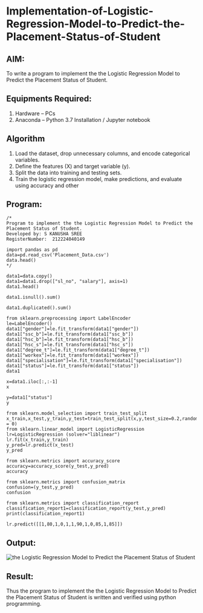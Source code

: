 # Implementation-of-Logistic-Regression-Model-to-Predict-the-Placement-Status-of-Student

## AIM:
To write a program to implement the the Logistic Regression Model to Predict the Placement Status of Student.

## Equipments Required:
1. Hardware – PCs
2. Anaconda – Python 3.7 Installation / Jupyter notebook

## Algorithm
1. Load the dataset, drop unnecessary columns, and encode categorical variables.
2. Define the features (X) and target variable (y).
3. Split the data into training and testing sets.
4. Train the logistic regression model, make predictions, and evaluate using accuracy and other

## Program:
```
/*
Program to implement the the Logistic Regression Model to Predict the Placement Status of Student.
Developed by: S KANUSHA SREE
RegisterNumber:  212224040149

import pandas as pd
data=pd.read_csv('Placement_Data.csv')
data.head()
*/
```
```
data1=data.copy()
data1=data1.drop(["sl_no", "salary"], axis=1) 
data1.head()
```
```
data1.isnull().sum()
```
```
data1.duplicated().sum()
```
```
from sklearn.preprocessing import LabelEncoder
le=LabelEncoder()
data1["gender"]=le.fit_transform(data1["gender"])
data1["ssc_b"]=le.fit_transform(data1["ssc_b"])
data1["hsc_b"]=le.fit_transform(data1["hsc_b"]) 
data1["hsc_s"]=le.fit_transform(data1["hsc_s"])
data1["degree_t"]=le.fit_transform(data1["degree_t"]) 
data1["workex"]=le.fit_transform(data1["workex"])
data1["specialisation"]=le.fit_transform(data1["specialisation"])
data1["status"]=le.fit_transform(data1["status"])
data1
```
```
x=data1.iloc[:,:-1]
x
```
```
y=data1["status"]
y
```
```
from sklearn.model_selection import train_test_split
x_train,x_test,y_train,y_test=train_test_split(x,y,test_size=0.2,random_state = 0)
from sklearn.linear_model import LogisticRegression
lr=LogisticRegression (solver="liblinear") 
lr.fit(x_train,y_train)
y_pred=lr.predict(x_test)
y_pred
```
```
from sklearn.metrics import accuracy_score
accuracy=accuracy_score(y_test,y_pred)
accuracy
```
```
from sklearn.metrics import confusion_matrix
confusion=(y_test,y_pred) 
confusion 
```
```
from sklearn.metrics import classification_report
classification_report1=classification_report(y_test,y_pred)
print(classification_report1)
```
```
lr.predict([[1,80,1,0,1,1,90,1,0,85,1,85]])
```
## Output:
![the Logistic Regression Model to Predict the Placement Status of Student](sam.png)


## Result:
Thus the program to implement the the Logistic Regression Model to Predict the Placement Status of Student is written and verified using python programming.
